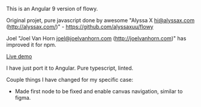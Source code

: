 This is an Angular 9 version of flowy.

Original projet, pure javascript done by awesome "Alyssa X <hi@alyssax.com> (http://alyssax.com/)" - https://github.com/alyssaxuu/flowy

Joel "Joel Van Horn <joel@joelvanhorn.com> (http://joelvanhorn.com)" has improved it for npm.


[Live demo](https://ngflowy.web.app/)

I have just port it to Angular. Pure typescript, linted.

Couple things I have changed for my specific case:
- Made first node to be fixed and enable canvas navigation, similar to figma.


